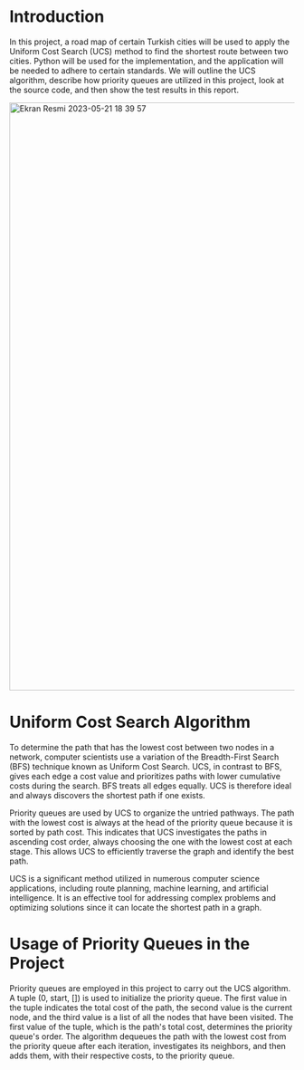 # Introduction

In this project, a road map of certain Turkish cities will be used to apply the Uniform Cost Search (UCS) method to find the shortest route between two cities. Python will be used for the implementation, and the application will be needed to adhere to certain standards. We will outline the UCS algorithm, describe how priority queues are utilized in this project, look at the source code, and then show the test results in this report.

<img width="1039" alt="Ekran Resmi 2023-05-21 18 39 57" src="https://github.com/asrinoztin/shortest_path_with_ucs/assets/58219688/a5edfa87-d726-4d87-90b0-691e4a215796">

# Uniform Cost Search Algorithm

To determine the path that has the lowest cost between two nodes in a network, computer scientists use a variation of the Breadth-First Search (BFS) technique known as Uniform Cost Search. UCS, in contrast to BFS, gives each edge a cost value and prioritizes paths with lower cumulative costs during the search. BFS treats all edges equally. UCS is therefore ideal and always discovers the shortest path if one exists.

Priority queues are used by UCS to organize the untried pathways. The path with the lowest cost is always at the head of the priority queue because it is sorted by path cost. This indicates that UCS investigates the paths in ascending cost order, always choosing the one with the lowest cost at each stage. This allows UCS to efficiently traverse the graph and identify the best path.

UCS is a significant method utilized in numerous computer science applications, including route planning, machine learning, and artificial intelligence. It is an effective tool for addressing complex problems and optimizing solutions since it can locate the shortest path in a graph.

# Usage of Priority Queues in the Project
Priority queues are employed in this project to carry out the UCS algorithm. A tuple (0, start, []) is used to initialize the priority queue. The first value in the tuple indicates the total cost of the path, the second value is the current node, and the third value is a list of all the nodes that have been visited. The first value of the tuple, which is the path's total cost, determines the priority queue's order. The algorithm dequeues the path with the lowest cost from the priority queue after each iteration, investigates its neighbors, and then adds them, with their respective costs, to the priority queue.
